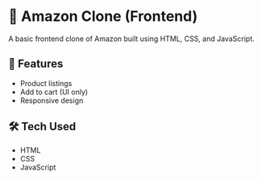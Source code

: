 # 🛒 Amazon Clone (Frontend)

A basic frontend clone of Amazon built using HTML, CSS, and JavaScript.

## 🚀 Features
- Product listings
- Add to cart (UI only)
- Responsive design

## 🛠 Tech Used
- HTML
- CSS
- JavaScript
